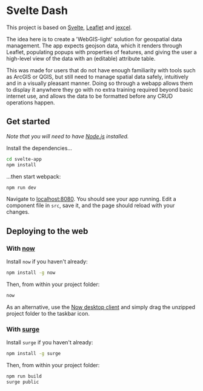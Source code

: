 # Svelte Dash

This project is based on [Svelte](https://svelte.dev), [Leaflet](https://leafletjs.com) and [jexcel](https://bossanova.uk/jexcel/v3/). 

The idea here is to create a 'WebGIS-light' solution for geospatial data management. The app expects geojson data, which it renders through Leaflet, populating popups with properties of features, and giving the user a high-level view of the data with an (editable) attribute table. 

This was made for users that do not have enough familiarity with tools such as ArcGIS or QGIS, but still need to manage spatial data safely, intuitively and in a visually pleasant manner. Doing so through a webapp allows them to display it anywhere they go with no extra training required beyond basic internet use, and allows the data to be formatted before any CRUD operations happen.

## Get started
*Note that you will need to have [Node.js](https://nodejs.org) installed.*

Install the dependencies...

```bash
cd svelte-app
npm install
```

...then start webpack:

```bash
npm run dev
```

Navigate to [localhost:8080](http://localhost:8080). You should see your app running. Edit a component file in `src`, save it, and the page should reload with your changes.


## Deploying to the web

### With [now](https://zeit.co/now)

Install `now` if you haven't already:

```bash
npm install -g now
```

Then, from within your project folder:

```bash
now
```

As an alternative, use the [Now desktop client](https://zeit.co/download) and simply drag the unzipped project folder to the taskbar icon.

### With [surge](https://surge.sh/)

Install `surge` if you haven't already:

```bash
npm install -g surge
```

Then, from within your project folder:

```bash
npm run build
surge public
```
